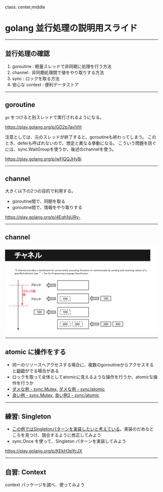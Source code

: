 class: center,middle

# golang 並行処理の説明用スライド

---

## 並行処理の確認

1. goroutine      : 軽量スレッドで非同期に処理を行う方法
2. channel        : 非同期処理間で値をやり取りする方法
3. sync           : ロックを取る方法
4. 安心な context : 便利データストア

---

## goroutine

`go` をつけると別スレッドで実行されるようになる。

https://play.golang.org/p/GD2p7avjVH

注意としては、元のスレッドが終了すると、goroutineも終わってしまう。
このとき、deferも呼ばれないので、想定と異なる挙動になる。
こういう問題を防ぐには、sync.WaitGroupを使うか、後述のchannelを使う。

https://play.golang.org/p/wFlQQJHyBi

---

## channel

大きく以下の2つの目的で利用する。
* goroutine間で、同期を取る
* goroutine間で、情報をやり取りする

https://play.golang.org/p/4Egh1sURy-

---

## channel

![](slides/golang-concurrency/channel.svg)

---

## atomic に操作をする

* 同一のリソースへアクセスする場合に、複数のgoroutineからアクセスすると齟齬がでる場合がある
* ロックを取って全体としてatomicに見えるような操作を行うか、atomicな操作を行うか
* [ダメな例 - sync.Mutex](https://play.golang.org/p/3PbZjNn2Eo), [ダメな例 - sync/atomic](https://play.golang.org/p/tEdpP2SWHm)
* [良い例 - sync.Mutex](https://play.golang.org/p/aFsY4xVBVB), [良い例2 - sync/atomic](https://play.golang.org/p/WR-LKqGjwz)

---


## 練習: Singleton

* [この例ではSingletonパターンを実装したいと考えている](https://play.golang.org/p/RpJDe5AS0_)。実装のだめなところを見つけ、競合するように修正してみよう
* sync.Once を使って、Singleton パターンを実装してみよう

<https://play.golang.org/p/KEkH3pYcJX>

---

## 自習: Context

context パッケージを調べ、使ってみよう
